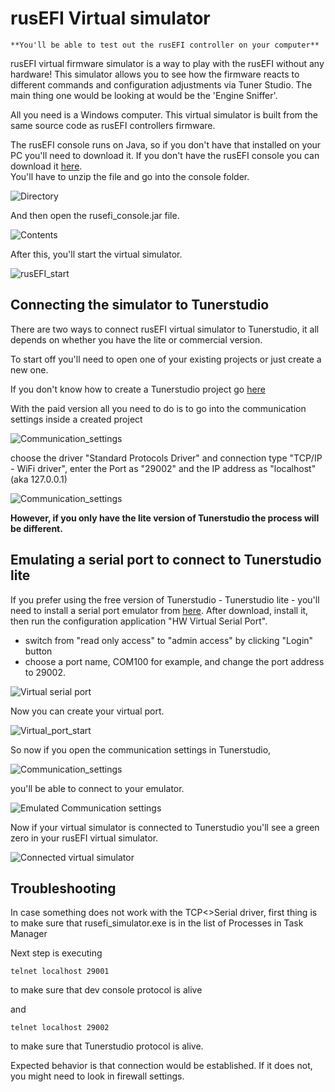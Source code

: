 # rusEFI Virtual simulator

    **You'll be able to test out the rusEFI controller on your computer**

rusEFI virtual firmware simulator is a way to play with the rusEFI without any hardware!
This simulator allows you to see how the firmware reacts to different commands and configuration adjustments via Tuner Studio. The main thing one would be looking at would be the 'Engine Sniffer'.

All you need is a Windows computer. This virtual simulator is built from the same source code as rusEFI controllers firmware.

The rusEFI console runs on Java, so if you don't have that installed on your PC you'll need to download it.
If you don't have the rusEFI console you can download it [here](https://rusefi.com/build_server/rusefi_bundle_f407-discovery.zip).  
You'll have to unzip the file and go into the console folder.

 ![Directory](FAQ/images/simulator/rusEFI_console_directory.png)

 And then open the rusefi_console.jar file.

 ![Contents](FAQ/images/simulator/rusEFI_console_directionary_files.png)

After this, you'll start the virtual simulator.

![rusEFI_start](FAQ/images/simulator/rusEFI_start.png)

## Connecting the simulator to Tunerstudio

There are two ways to connect rusEFI virtual simulator to Tunerstudio, it all depends on whether you have the lite or commercial version.

To start off you'll need to open one of your existing projects or just create a new one.

If you don't know how to create a Tunerstudio project go [here](HOWTO-create-tunerstudio-project)

With the paid version all you need to do is to go into the communication settings inside a created project

 ![Communication_settings](FAQ/images/simulator/Tunerstudio_comm._settings.png)

choose the driver "Standard Protocols Driver" and connection type "TCP/IP - WiFi driver", enter the Port as "29002" and the IP address as "localhost" (aka 127.0.0.1)

 ![Communication_settings](FAQ/images/simulator/Communication_settings_direct.png)

**However, if you only have the lite version of Tunerstudio the process will be different.**

## Emulating a serial port to connect to Tunerstudio lite

If you prefer using the free version of Tunerstudio - Tunerstudio lite -  you'll need to install a serial port emulator
from [here](https://www.hw-group.com/software/hw-vsp3-virtual-serial-port#download).
After download, install it, then run the configuration application "HW Virtual Serial Port".

- switch from "read only access" to "admin access" by clicking "Login" button
- choose a port name, COM100 for example, and change the port address to 29002.

![Virtual serial port](FAQ/images/simulator/Emulator_settings.png)

Now you can create your virtual port.

![Virtual_port_start](FAQ/images/simulator/Virtual_port_start.png)

So now if you open the communication settings in Tunerstudio,

![Communication_settings](FAQ/images/simulator/Tunerstudio_comm._settings.png)

you'll be able to connect to your emulator.

![Emulated Communication settings](FAQ/images/simulator/Communication_settings_tutorial.png)

Now if your virtual simulator is connected to Tunerstudio you'll see a green zero in your rusEFI virtual simulator.

![Connected virtual simulator](FAQ/images/simulator/rusEFI_virtual_simulator_connected.png)

## Troubleshooting

In case something does not work with the TCP<>Serial driver, first thing is to make sure that rusefi_simulator.exe is in the list of Processes in Task Manager

Next step is executing

`telnet localhost 29001`

to make sure that dev console protocol is alive

and

`telnet localhost 29002`

to make sure that Tunerstudio protocol is alive.

Expected behavior is that connection would be established. If it does not, you might need to look in firewall settings.
